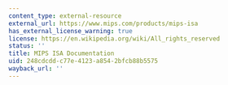 ```yaml
---
content_type: external-resource
external_url: https://www.mips.com/products/mips-isa
has_external_license_warning: true
license: https://en.wikipedia.org/wiki/All_rights_reserved
status: ''
title: MIPS ISA Documentation
uid: 248cdcdd-c77e-4123-a854-2bfcb88b5575
wayback_url: ''
---
```

